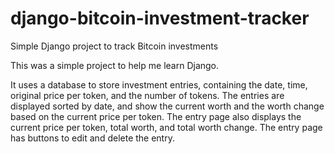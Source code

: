 # django-bitcoin-investment-tracker
Simple Django project to track Bitcoin investments

This was a simple project to help me learn Django. 

It uses a database to store investment entries, containing the date, time, original price per token, and the number of tokens. The entries are displayed sorted by date, and show the current worth and the worth change based on the current price per token. The entry page also displays the current price per token, total worth, and total worth change. The entry page has buttons to edit and delete the entry. 

